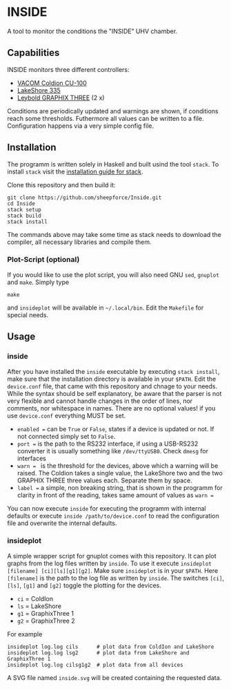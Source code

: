 # INSIDE
A tool to monitor the conditions the "INSIDE" UHV chamber.

## Capabilities
INSIDE monitors three different controllers:
  - [VACOM Coldion CU-100](http://www.vacom-shop.de/epages/VacomShop.sf/en_GB/?ViewObjectID=1088267)
  - [LakeShore 335](https://www.lakeshore.com/products/cryogenic-temperature-controllers/model-335/Pages/Overview.aspx)
  - [Leybold GRAPHIX THREE](https://www.leyboldproducts.uk/products/vacuum-measuring/active-sensors/operating-units-for-active-sensors/operating-units-for-active-sensors/1782/graphix-three) (2 x)

Conditions are periodically updated and warnings are shown, if conditions reach some thresholds. Futhermore all values can be written to a file. Configuration happens via a very simple config file.

## Installation
The programm is written solely in Haskell and built usind the tool `stack`. To install `stack` visit the [installation guide for stack](https://docs.haskellstack.org/en/stable/README/).

Clone this repository and then build it:

    git clone https://github.com/sheepforce/Inside.git
    cd Inside
    stack setup
    stack build
    stack install

The commands above may take some time as stack needs to download the compiler, all necessary libraries and compile them.

### Plot-Script (optional)
If you would like to use the plot script, you will also need GNU `sed`, `gnuplot` and `make`. Simply type

    make

and `insideplot` will be available in `~/.local/bin`. Edit the `Makefile` for special needs.

## Usage
### inside
After you have installed the `inside` executable by executing `stack install`, make sure that the installation directory is available in your `$PATH`. Edit the `device.conf` file, that came with this repository and chnage to your needs. While the syntax should be self explanatory, be aware that the parser is not very flexible and cannot handle changes in the order of lines, nor comments, nor whitespace in names. There are no optional values! if you use `device.conf` everything MUST be set.

- `enabled =` can be `True` or `False`, states if a device is updated or not. If not connected simply set to `False`.
- `port =` is the path to the RS232 interface, if using a USB-RS232 converter it is usually something like `/dev/ttyUSB0`. Check `dmesg` for interfaces
- `warn = ` is the threshold for the devices, above which a warning will be raised. The Coldion takes a single value, the LakeShore two and the two GRAPHIX THREE three values each. Separate them by space.
- `label =` a simple, non breaking string, that is shown in the programm for clarity in front of the reading, takes same amount of values as `warn =`

You can now execute `inside` for executing the programm with internal defaults or execute `inside /path/to/device.conf` to read the configuration file and overwrite the internal defaults.

### insideplot
A simple wrapper script for gnuplot comes with this repository. It can plot graphs from the log files written by `inside`. To use it execute `insideplot [filename] [ci][ls][g1][g2]`. Make sure `insideplot` is in your `$PATH`. Here `[filename]` is the path to the log file as written by `inside`. The switches `[ci]`, `[ls]`, `[g1]` and `[g2]` toggle the plotting for the devices.
- `ci` = ColdIon
- `ls` = LakeShore
- `g1` = GraphixThree 1
- `g2` = GraphixThree 2

For example

    insideplot log.log cils      # plot data from ColdIon and LakeShore
    insideplot log.log lsg2      # plot data from LakeShore and GraphixThree 1
    insideplot log.log cilsg1g2  # plot data from all devices

A SVG file named `inside.svg` will be created containing the requested data.
